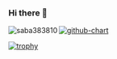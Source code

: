 ### Hi there 👋

<a href="https://github.com/anuraghazra/github-readme-stats">
    <p><img align="left" src="https://github-readme-stats.vercel.app/api?username=saba383810&count_private=true&show_icons=true&locale=en&theme=tokyonight&hide=GLSL,HLSL,SCSS,CSS" alt="saba383810" href="" /></p>
</a>

[![github-chart](https://github-chart.vercel.app/api?user=saba383810)](https://github.com/rokumura7/github-chart)

[![trophy](https://github-profile-trophy.vercel.app/?username=ryo-ma&theme=onedark)](https://github.com/ryo-ma/github-profile-trophy)
